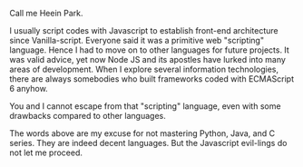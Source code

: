 Call me Heein Park.

I usually script codes with Javascript to establish front-end architecture since Vanilla-script.
Everyone said it was a primitive web "scripting" language. Hence I had to move on to other languages for future projects.
It was valid advice, yet now Node JS and its apostles have lurked into many areas of development.
When I explore several information technologies, there are always somebodies who built frameworks coded with ECMAScript 6 anyhow.

You and I cannot escape from that "scripting" language, even with some drawbacks compared to other languages.

The words above are my excuse for not mastering Python, Java, and C series. They are indeed decent languages.
But the Javascript evil-lings do not let me proceed.
